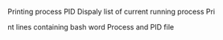 Printing process PID
Dispaly list of current running process
Pri

nt lines containing bash word
Process and PID file
